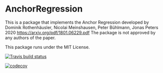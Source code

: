 # AnchorRegression

This is a package that implements the Anchor Regression developed by Dominik Rothenhäusler, Nicolai Meinshausen, Peter Bühlmann, Jonas Peters 2020 https://arxiv.org/pdf/1801.06229.pdf
The package is not approved by any authors of the paper.

This package runs under the MIT License.

<!-- badges: start -->
[![Travis build status](https://travis-ci.com/simzim96/AnchorRegression.svg?branch=master)](https://travis-ci.com/simzim96/AnchorRegression)
<!-- badges: end -->

[![codecov](https://codecov.io/gh/simzim96/AnchorRegression/branch/master/graph/badge.svg?token=BPQQ90QPRI)](https://codecov.io/gh/simzim96/AnchorRegression)
